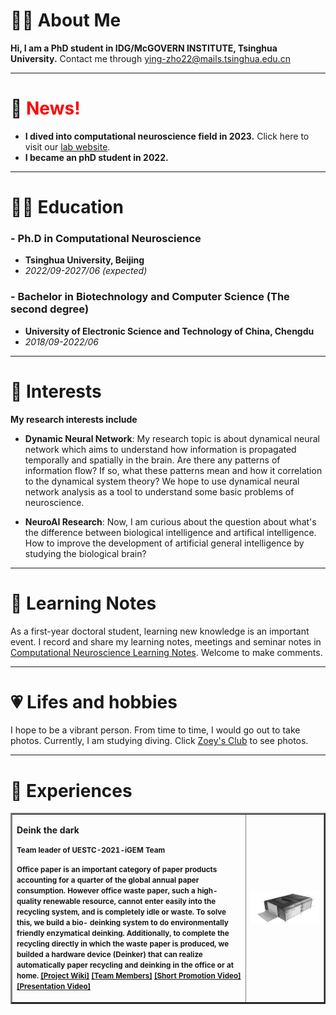 # 👩‍🔬 About Me 

**Hi, I am a PhD student in IDG/McGOVERN INSTITUTE, Tsinghua University.** Contact me through ying-zho22@mails.tsinghua.edu.cn

* * *

# 📰 <font color=red>News!</font>  
* **I dived into computational neuroscience field in 2023.** Click here to visit our [lab website](https://jiaxx.github.io/).
* **I became an phD student in 2022.**

* * *

# 👩‍🎓 Education 

### - Ph.D in Computational Neuroscience
  * **Tsinghua University, Beijing**
  * _2022/09-2027/06 (expected)_

### - Bachelor in Biotechnology and Computer Science (The second degree)
  * **University of Electronic Science and Technology of China, Chengdu**
  * _2018/09-2022/06_

* * *

# 🧠 Interests

**My research interests include**

* **Dynamic Neural Network**:  My research topic is about dynamical neural network which aims to understand how information is propagated temporally and spatially in the brain. Are there any patterns of information flow? If so, what these patterns mean and how it correlation to the dynamical system theory? We hope to use dynamical neural network analysis as a tool to understand some basic problems of neuroscience.

* **NeuroAI Research**: Now, I am curious about the question about what's the difference between biological intelligence and artifical intelligence. How to improve the development of artificial general intelligence by studying the biological brain? 

* * *

# 💯 Learning Notes 
As a first-year doctoral student, learning new knowledge is an important event. I record and share my learning notes, meetings and seminar notes in [Computational Neuroscience Learning Notes](https://energetic-player-d0e.notion.site/Computation-Neuroscience-Learning-e6014d81cdad43e7b20f1d4b36cff4ae). Welcome to make comments.

* * *

# 💗 Lifes and hobbies
I hope to be a vibrant person. From time to time, I would go out to take photos. Currently, I am studying diving. Click [Zoey's Club](https://www.notion.so/Colorful-Life-and-Hobbies-3adaeba927344b9891c90acd84e88dbc) to see photos.


* * *

# 🌼 Experiences
<table border="2">
  <tr>
    <td width="75%">
       <p><b>Deink the dark</b></p>
       <p><small><b>Team leader of UESTC-2021-iGEM Team</b> </small></p>
       <p><small><b> Office paper is an important category of paper products accounting for a quarter of the global annual paper consumption. However office waste 
        paper, such a high-quality renewable resource, cannot enter easily into the recycling system, and is completely idle or waste. To solve this, we build a bio-
        deinking system to do environmentally friendly enzymatical deinking. Additionally, to complete the recycling directly in which the waste paper is produced, we 
        builded a hardware device (Deinker) that can realize automatically paper recycling and deinking in the office or at home.
       <a href="https://2021.igem.org/Team:UESTC-China">[Project Wiki]</a>
       <a href="https://2021.igem.org/Team:UESTC-China/Team">[Team Members]</a>
       <a href="https://video.igem.org/w/p/m36RVd4xsAyjiXBrDvopTf?playlistPosition=292&resume=true">[Short Promotion Video]</a>
       <a href="https://video.igem.org/w/p/nZMNP58MNFrhBYosAeH26L?playlistPosition=94&resume=true">[Presentation Video]</a>
    <td width="25%">
      <img src="./deinker.png" width="100%">
    </td>
